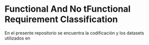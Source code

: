 # Functional And No tFunctional Requirement Classification

En el presente repositorio se encuentra la codificación y los datasets utilizados en 
